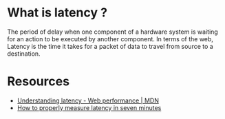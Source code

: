 # What is latency ?
The period of delay when one component of a hardware system is waiting for an action to be executed by another component.
In terms of the web, Latency is the time it takes for a packet of data to travel from source to a destination.

# Resources

* [Understanding latency - Web performance | MDN](https://developer.mozilla.org/en-US/docs/Web/Performance/Understanding_latency)
* [How to properly measure latency in seven minutes](https://www.ibm.com/blog/how-to-properly-measure-latency-in-seven-minutes)
